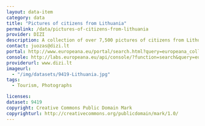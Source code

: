```yaml
---
layout: data-item
category: data
title: "Pictures of citizens from Lithuania"
permalink: /data/pictures-of-citizens-from-lithuania
provider: DIZI
description: A collection of over 7,500 pictures of citizens from Lithuania, also including postcards.
contact: juozas@dizi.lt
portal: http://www.europeana.eu/portal/search.html?query=europeana_collectionName%3A09419*&rows=24
console: http://labs.europeana.eu/api/console/?function=search&query=europeana_collectionName%3A09419*&rows=24
providerurl: www.dizi.lt
imageurl:
  - "/img/datasets/9419-Lithuania.jpg"
tags:
  - Tourism, Photographs

licenses:
dataset: 9419
copyright: Creative Commons Public Domain Mark
copyrighturl: http://creativecommons.org/publicdomain/mark/1.0/
---
```

